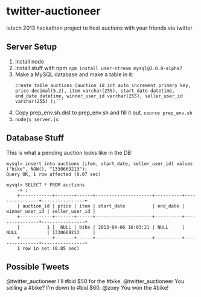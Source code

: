 twitter-auctioneer
==================

lvtech 2013 hackathon project to host auctions with your friends via twitter

Server Setup
------------

1. Install node
2. Install stuff with npm `npm install user-stream mysql@2.0.0-alpha7`
3. Make a MySQL database and make a table in it:
    ```create table bids (bid_id int auto_increment primary key, price decimal(5,2), twitter_user_id varchar(255), item varchar(255) );
    create table auctions (auction_id int auto_increment primary key, price decimal(5,2), item varchar(255), start_date datetime, end_date datetime, winner_user_id varchar(255), seller_user_id varchar(255) );```
3. Copy prep_env.sh.dist to prep_env.sh and fill it out.  `source prep_env.sh`
4. `nodejs server.js`

Database Stuff
--------------

This is what a pending auction looks like in the DB:
```
mysql> insert into auctions (item, start_date, seller_user_id) values ("bike", NOW(), "1330669213");
Query OK, 1 row affected (0.07 sec)

mysql> SELECT * FROM auctions
    -> ;
    +------------+-------+------+---------------------+----------+----------------+----------------+
    | auction_id | price | item | start_date          | end_date | winner_user_id | seller_user_id |
    +------------+-------+------+---------------------+----------+----------------+----------------+
    |          1 |  NULL | bike | 2013-04-06 16:03:21 | NULL     | NULL           | 1330669213     |
    +------------+-------+------+---------------------+----------+----------------+----------------+
    1 row in set (0.05 sec)
```

Possible Tweets
---------------

@twitter_auctioneer I'll #bid $50 for the #bike.
@twitter_auctioneer You selling a #bike?  I'm down to #bid $60.
@zoey You won the #bike!
